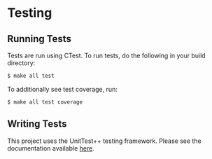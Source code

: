 # Testing

## Running Tests

Tests are run using CTest. To run tests, do the following in your build
directory:

```sh
$ make all test
```

To additionally see test coverage, run:

```sh
$ make all test coverage
```

## Writing Tests

This project uses the UnitTest++ testing framework. Please see the documentation
available [here](https://github.com/unittest-cpp/unittest-cpp/wiki).
